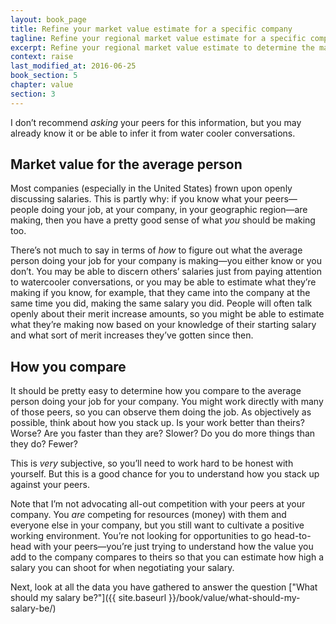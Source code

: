 ```yaml
---
layout: book_page
title: Refine your market value estimate for a specific company
tagline: Refine your regional market value estimate for a specific company
excerpt: Refine your regional market value estimate to determine the market value for your skillset and experience at a particular company.
context: raise
last_modified_at: 2016-06-25
book_section: 5
chapter: value
section: 3
---
```

I don’t recommend *asking* your peers for this information, but you may already know it or be able to infer it from water cooler conversations. 

## Market value for the average person

Most companies (especially in the United States) frown upon openly discussing salaries. This is partly why: if you know what your peers—people doing your job, at your company, in your geographic region—are making, then you have a pretty good sense of what *you* should be making too. 

There’s not much to say in terms of *how* to figure out what the average person doing your job for your company is making—you either know or you don’t. You may be able to discern others’ salaries just from paying attention to watercooler conversations, or you may be able to estimate what they’re making if you know, for example, that they came into the company at the same time you did, making the same salary you did. People will often talk openly about their merit increase amounts, so you might be able to estimate what they’re making now based on your knowledge of their starting salary and what sort of merit increases they’ve gotten since then.

## How you compare

It should be pretty easy to determine how you compare to the average person doing your job for your company. You might work directly with many of those peers, so you can observe them doing the job. As objectively as possible, think about how you stack up. Is your work better than theirs? Worse? Are you faster than they are? Slower? Do you do more things than they do? Fewer? 

This is *very* subjective, so you’ll need to work hard to be honest with yourself. But this is a good chance for you to understand how you stack up against your peers.

Note that I’m not advocating all-out competition with your peers at your company. You *are* competing for resources (money) with them and everyone else in your company, but you still want to cultivate a positive working environment. You’re not looking for opportunities to go head-to-head with your peers—you’re just trying to understand how the value you add to the company compares to theirs so that you can estimate how high a salary you can shoot for when negotiating your salary.

Next, look at all the data you have gathered to answer the question ["What should my salary be?"]({{ site.baseurl }}/book/value/what-should-my-salary-be/)